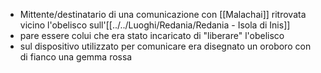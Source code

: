 - Mittente/destinatario di una comunicazione con [[Malachai]] ritrovata vicino l'obelisco sull'[[../../Luoghi/Redania/Redania - Isola di Inis]] 
- pare essere colui che era stato incaricato di "liberare" l'obelisco
- sul dispositivo utilizzato per comunicare era disegnato un oroboro con di fianco una gemma rossa